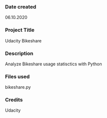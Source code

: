### Date created
06.10.2020

### Project Title
Udacity Bikeshare

### Description
Analyze Bikeshare usage statisctics with Python

### Files used
bikeshare.py

### Credits
Udacity

